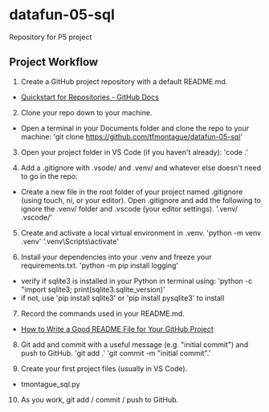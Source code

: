 # datafun-05-sql
Repository for P5 project

## Project Workflow
1. Create a GitHub project repository with a default README.md.
 - [Quickstart for Repositories - GitHub Docs](https://docs.github.com/en/repositories/creating-and-managing-repositories/quickstart-for-repositories)

2. Clone your repo down to your machine.
 -  Open a terminal in your Documents folder and clone the repo to your machine: 
 'git clone https://github.com/tfmontague/datafun-05-sql'

3. Open your project folder in VS Code (if you haven't already): 
'code .'

4. Add a .gitignore with .vsode/ and .venv/ and whatever else doesn't need to go in the repo:
 - Create a new file in the root folder of your project named .gitignore (using touch, ni, or your editor). Open .gitignore and add the following to ignore the .venv/ folder and .vscode (your editor settings).
'.venv/
.vscode/'

5. Create and activate a local virtual environment in .venv.
'python -m venv .venv'
'.venv\Scripts\activate'

6. Install your dependencies into your .venv and freeze your requirements.txt.
'python -m pip install logging'
 - verify if sqlite3 is installed in your Python in terminal using: 'python -c "import sqlite3; print(sqlite3.sqlite_version)'
 - if not, use  'pip install sqlite3' or 'pip install pysqlite3' to install

7. Record the commands used in your README.md.
 - [How to Write a Good README File for Your GitHub Project](https://www.freecodecamp.org/news/how-to-write-a-good-readme-file)

8. Git add and commit with a useful message (e.g. "initial commit") and push to GitHub.
'git add .'
'git commit -m "initial commit".'

9. Create your first project files (usually in VS Code).
- tmontague_sql.py

10. As you work, git add / commit / push to GitHub.
